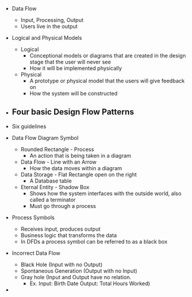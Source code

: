 
- Data Flow
	- Input, Processing, Output
	- Users live in the output

- Logical and Physical Models
	- Logical
		- Conceptional models or diagrams that are created in the design stage that the user will never see
		- How it will be implemented physically
	- Physical
		- A prototype or physical model that the users will give feedback on
		- How the system will be constructed

- Four basic Design Flow Patterns
	- 

- Six guidelines 

- Data Flow Diagram Symbol
	- Rounded Rectangle - Process
		- An action that is being taken in a diagram
	- Data Flow - Line with an Arrow
		- How the data moves within a diagram
	- Data Storage - Flat Rectangle open on the right
		- A Database table
	- Eternal Entity - Shadow Box
		- Shows how the system interfaces with the outside world, also called a terminator 
		- Must go through a process 

- Process Symbols
	- Receives input, produces output
	- Business logic that transforms the data 
	- In DFDs a process symbol can be referred to as a black box

- Incorrect Data Flow
	- Black Hole (Input with no Output)
	- Spontaneous Generation (Output with no Input)
	- Gray hole (Input and Output have no relation.
		- Ex. Input: Birth Date Output: Total Hours Worked)

- 